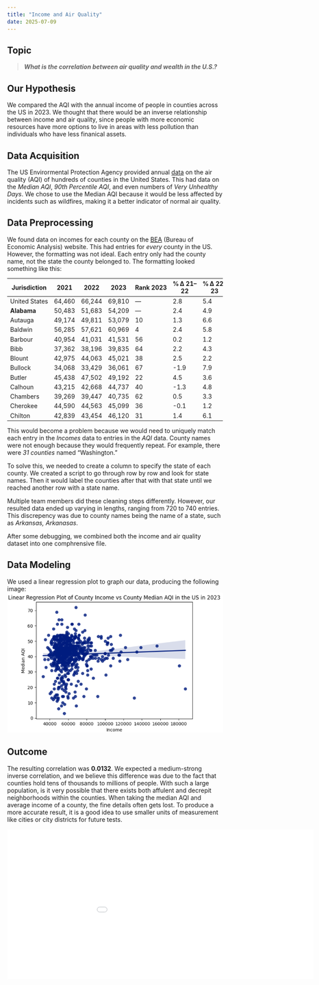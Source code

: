 ```yaml
---
title: "Income and Air Quality"
date: 2025-07-09
---
```


## Topic 

> ***What is the correlation between air quality and wealth in the U.S.?***

## Our Hypothesis

We compared the AQI with the annual income of people in counties across the US in 2023. We thought that there would be an inverse relationship between income and  air quality, since people with more economic resources have more options to live in areas with less pollution than individuals who have less finanical assets.

## Data Acquisition

The US Envirormental Protection Agency provided annual [data](https://aqs.epa.gov/aqsweb/airdata/download_files.html#Annual) on the air quality (AQI) of hundreds of counties in the United States. This had data on the *Median AQI*, *90th Percentile AQI*, and even numbers of *Very Unhealthy Days*. We chose to use the Median AQI because it would be less affected by incidents such as wildfires, making it a better indicator of normal air quality.

## Data Preprocessing

We found data on incomes for each county on the [BEA](https://www.bea.gov/data/income-saving/personal-income-county-metro-and-other-areas) (Bureau of Economic Analysis) website. This had entries for *every* county in the US. However, the formatting was not ideal. Each entry only had the county name, not the state the county belonged to. The formatting looked something like this:
<body>
  <div class="t">
    <table>
      <thead>
        <tr>
          <th>Jurisdiction</th><th>2021</th><th>2022</th><th>2023</th>
          <th>Rank 2023</th><th>% Δ 21–22</th><th>% Δ 22–23</th><th>Rank Δ</th>
        </tr>
      </thead>
      <tbody>
        <tr><td>United States</td><td>64,460</td><td>66,244</td><td>69,810</td><td>—</td><td>2.8</td><td>5.4</td><td>—</td></tr>
        <tr><td><strong>Alabama</strong></td><td>50,483</td><td>51,683</td><td>54,209</td><td>—</td><td>2.4</td><td>4.9</td><td>—</td></tr>
        <tr><td>Autauga</td><td>49,174</td><td>49,811</td><td>53,079</td><td>10</td><td>1.3</td><td>6.6</td><td>6</td></tr>
        <tr><td>Baldwin</td><td>56,285</td><td>57,621</td><td>60,969</td><td>4</td><td>2.4</td><td>5.8</td><td>12</td></tr>
        <tr><td>Barbour</td><td>40,954</td><td>41,031</td><td>41,531</td><td>56</td><td>0.2</td><td>1.2</td><td>58</td></tr>
        <tr><td>Bibb</td><td>37,362</td><td>38,196</td><td>39,835</td><td>64</td><td>2.2</td><td>4.3</td><td>35</td></tr>
        <tr><td>Blount</td><td>42,975</td><td>44,063</td><td>45,021</td><td>38</td><td>2.5</td><td>2.2</td><td>52</td></tr>
        <tr><td>Bullock</td><td>34,068</td><td>33,429</td><td>36,061</td><td>67</td><td>-1.9</td><td>7.9</td><td>1</td></tr>
        <tr><td>Butler</td><td>45,438</td><td>47,502</td><td>49,192</td><td>22</td><td>4.5</td><td>3.6</td><td>41</td></tr>
        <tr><td>Calhoun</td><td>43,215</td><td>42,668</td><td>44,737</td><td>40</td><td>-1.3</td><td>4.8</td><td>25</td></tr>
        <tr><td>Chambers</td><td>39,269</td><td>39,447</td><td>40,735</td><td>62</td><td>0.5</td><td>3.3</td><td>43</td></tr>
        <tr><td>Cherokee</td><td>44,590</td><td>44,563</td><td>45,099</td><td>36</td><td>-0.1</td><td>1.2</td><td>59</td></tr>
        <tr><td>Chilton</td><td>42,839</td><td>43,454</td><td>46,120</td><td>31</td><td>1.4</td><td>6.1</td><td>9</td></tr>
      </tbody>
    </table>
  </div>
</body>

This would become a problem because we would need to uniquely match each entry in the *Incomes* data to entries in the *AQI* data. County names were not enough because they would frequently repeat. For example, there were *31 counties* named “Washington.” 

To solve this, we needed to create a column to specify the state of each county. We created a script to go through row by row and look for state names. Then it would label the counties after that with that state until we reached another row with a state name. 

Multiple team members did these cleaning steps differently. However, our resulted data ended up varying in lengths, ranging from 720 to 740 entries. This discrepency was due to county names being the name of a state, such as *Arkansas, Arkanasas*.

After some debugging, we combined both the income and air quality dataset into one comphrensive file.

## Data Modeling

We used a linear regression plot to graph our data, producing the following image:
![](linear-regression-plot.png)<!-- {"width":220} -->

## Outcome

The resulting correlation was **0.0132**. We expected a medium-strong inverse correlation, and we believe this difference was due to the fact that counties hold tens of thousands to millions of people. With such a large population, is it very possible that there exists both affulent and decrepit neighborhoods within the counties. When taking the median AQI and average income of a county, the fine details often gets lost. To produce a more accurate result, it is a good idea to use smaller units of measurement like cities or city districts for future tests.

<div style="width: 716px; height: 350px; overflow: hidden; position: relative;">
    <iframe src="/income_aqi_full_data.html" 
            style="border: none; 
                   position: absolute; 
                   width: 1200px; 
                   height: 580px; 
                   transform: scale(0.7); 
                   transform-origin: 0 0;" 
            scrolling="no">
    </iframe>
</div>